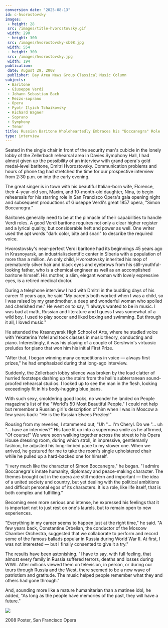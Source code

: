 ```yaml
---
conversion date: "2025-08-13"
id: c-hvorostovsky
images:
 - height: 28
 src: /images/title-hvorostovsky.gif
 width: 290
 - height: 300
 src: /images/hvorostovsky-sb08.jpg
 width: 554
 - height: 300
 src: /images/hvorostovsky.jpg
 width: 194
publication:
 date: August 29, 2008
 publisher: Bay Area News Group Classical Music Column
subjects:
 - Baritone
 - Giuseppe Verdi
 - Johann Sebastian Bach
 - Mezzo-soprano
 - Opera
 - Pyotr Ilyich Tchaikovsky
 - Richard Wagner
 - Soprano
 - Symphony
 - Tenor
title: Russian Baritone Wholeheartedly Embraces his "Boccanegra" Role
type: interview
---
```


Seated in the single chair in front of the security man's cubicle in the lonely lobby of the Zellerbach rehearsal area in Davies Symphony Hall, I had almost given up the possibility of an interview with grand opera's gold medal-level baritone, Dmitri Hvorostovsky. Communication problems and hours of phone tag had stretched the time for our prospective interview from 2:30 p.m. on into the early evening.

The great singer is in town with his beautiful Italian-born wife, Florence, their 4-year-old son, Maxim, and 10-month-old daughter, Nina, to begin rehearsals for his starring role in San Francisco Opera's gala opening night and subsequent productions of Giuseppe Verdi's great 1857 opera, "Simon Boccanegra."

Baritones generally need to be at the pinnacle of their capabilities to handle Verdi roles. A good Verdi baritone requires not only a clear higher register and a lyrical quality, but considerable heft and power as well. One writer used the apt words "dark color, bite and snarl" to describe the required voice.

Hvorostovsky's near-perfect Verdi baritone had its beginnings 45 years ago in Krasnoyarsk, an industrial/scientific center in Siberia with a population of more than a million. An only child, Hvorostovsky inherited his mop of prematurely silver hair and black eyes and eyebrows from his still-youthful-looking father, who is a chemical engineer as well as an accomplished baritone himself. His mother, a slim, elegant woman with lovely expressive eyes, is a retired medical doctor.

During a telephone interview I had with Dmitri in the budding days of his career 11 years ago, he said "My parents both worked when I was a child, so I was raised by my grandmother, a deep and wonderful woman who spoiled and cherished me." He went on to say, "I always wanted to be in music. I was bad at math, Russian and literature and I guess I was somewhat of a wild boy. I used to play soccer and liked boxing and swimming. But through it all, I loved music."

He attended the Krasnoyarsk High School of Arts, where he studied voice with Yekaterina Yofel and took classes in music theory, conducting and piano. Interestingly, it was his playing of a couple of Gershwin's virtuosic preludes for piano that won him his initial First Prize.

"After that, I began winning many competitions in voice — always first prizes," he had emphasized during that long-ago interview.

Suddenly, the Zellerbach lobby silence was broken by the loud clatter of hurried footsteps dashing up the stairs from the hall's subterranean sound-proofed rehearsal studios. I looked up to see the man in the flesh, looking exceedingly fit in his body-hugging blue jeans.

With such sexy, smoldering good looks, no wonder he landed on People magazine's list of the "World's 50 Most Beautiful People." I could not help but remember a Russian girl's description of him when I was in Moscow a few years back: "He is the Russian Elvees Prezley!"

Rousing from my reveries, I stammered out, "Uh "... I'm Cheryl. Do we "... uh "... have an interview?" His face lit up into a supernova smile as he affirmed, "Of course!" We were soon walking together across the street to his Opera House dressing room, during which stroll, in impressive, gentlemanly fashion, he adjusted his long-limbed pace to my slower one. When we arrived, he gestured for me to take the room's single upholstered chair while he pulled up a hard-backed one for himself.

"I very much like the character of Simon Boccanegra," he began. "I admire Boccanegra's innate humanity, diplomacy and peace-making character. The themes brought out in the opera are still modern and important — the idea of a united society and country, but yet dealing with the political ambitions and difficult personal egos of its characters. It is a role, like life itself, that is both complex and fulfilling."

Becoming even more serious and intense, he expressed his feelings that it is important not to just rest on one's laurels, but to remain open to new experiences.

"Everything in my career seems to happen just at the right time," he said. "A few years back, Constantine Orbelian, the conductor of the Moscow Chamber Orchestra, suggested that we collaborate to perform and record some of the famous ballads popular in Russia during World War II. At first, I was not interested — but I finally consented to give it a try."

The results have been astonishing. "I have to say, with full feeling, that almost every family in Russia suffered terrors, deaths and losses during WWII. After millions viewed them on television, in person, or during our tours through Russia and the West, there seemed to be a new wave of patriotism and gratitude. The music helped people remember what they and others had gone through."

And, sounding more like a mature humanitarian than a matinee idol, he added, "As long as the people have memories of the past, they will have a future."

![](/images/hvorostovsky-sb08.jpg)

2008 Poster, San Francisco Opera
